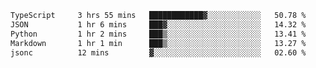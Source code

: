 <!--START_SECTION:waka-->

```txt
TypeScript     3 hrs 55 mins   ████████████▓░░░░░░░░░░░░   50.78 %
JSON           1 hr 6 mins     ███▓░░░░░░░░░░░░░░░░░░░░░   14.32 %
Python         1 hr 2 mins     ███▒░░░░░░░░░░░░░░░░░░░░░   13.41 %
Markdown       1 hr 1 min      ███▒░░░░░░░░░░░░░░░░░░░░░   13.27 %
jsonc          12 mins         ▓░░░░░░░░░░░░░░░░░░░░░░░░   02.60 %
```

<!--END_SECTION:waka-->
